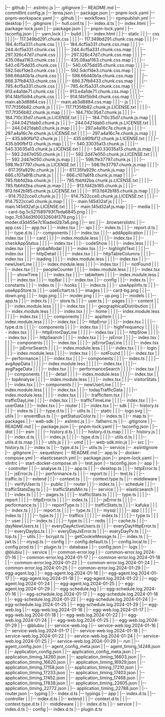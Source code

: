 |-- github
    |-- .eslintrc.js
    |-- .gitignore
    |-- README.md
    |-- commitlint.config.js
    |-- lerna.json
    |-- package.json
    |-- pnpm-lock.yaml
    |-- pnpm-workspace.yaml
    |-- .github
    |   |-- workflows
    |       |-- npmpublish.yml
    |-- desktop
    |   |-- .gitignore
    |   |-- hull.conf.ts
    |   |-- index.d.ts
    |   |-- index.html
    |   |-- package-lock.json
    |   |-- package.json
    |   |-- pnpm-lock.yaml
    |   |-- tsconfig.json
    |   |-- yarn.lock
    |   |-- build
    |   |   |-- index.html
    |   |   |-- static
    |   |       |-- css
    |   |       |   |-- 117.349bd291.chunk.css
    |   |       |   |-- 117.349bd291.chunk.css.map
    |   |       |   |-- 184.4cf5a331.chunk.css
    |   |       |   |-- 184.4cf5a331.chunk.css.map
    |   |       |   |-- 244.4cf5a331.chunk.css
    |   |       |   |-- 244.4cf5a331.chunk.css.map
    |   |       |   |-- 297.326c47d7.chunk.css
    |   |       |   |-- 297.326c47d7.chunk.css.map
    |   |       |   |-- 435.08aa1163.chunk.css
    |   |       |   |-- 435.08aa1163.chunk.css.map
    |   |       |   |-- 540.c675dd35.chunk.css
    |   |       |   |-- 540.c675dd35.chunk.css.map
    |   |       |   |-- 592.5dcf1de3.chunk.css
    |   |       |   |-- 592.5dcf1de3.chunk.css.map
    |   |       |   |-- 598.66d40b1a.chunk.css
    |   |       |   |-- 598.66d40b1a.chunk.css.map
    |   |       |   |-- 666.37fb8433.chunk.css
    |   |       |   |-- 666.37fb8433.chunk.css.map
    |   |       |   |-- 785.4cf5a331.chunk.css
    |   |       |   |-- 785.4cf5a331.chunk.css.map
    |   |       |   |-- 913.e4a1de71.chunk.css
    |   |       |   |-- 913.e4a1de71.chunk.css.map
    |   |       |   |-- 914.f4bf5b94.chunk.css
    |   |       |   |-- 914.f4bf5b94.chunk.css.map
    |   |       |   |-- main.ab3d8884.css
    |   |       |   |-- main.ab3d8884.css.map
    |   |       |-- js
    |   |       |   |-- 117.7f356b82.chunk.js
    |   |       |   |-- 117.7f356b82.chunk.js.LICENSE.txt
    |   |       |   |-- 117.7f356b82.chunk.js.map
    |   |       |   |-- 184.710c35d7.chunk.js
    |   |       |   |-- 184.710c35d7.chunk.js.LICENSE.txt
    |   |       |   |-- 184.710c35d7.chunk.js.map
    |   |       |   |-- 244.0421dab0.chunk.js
    |   |       |   |-- 244.0421dab0.chunk.js.LICENSE.txt
    |   |       |   |-- 244.0421dab0.chunk.js.map
    |   |       |   |-- 297.a4a16c7e.chunk.js
    |   |       |   |-- 297.a4a16c7e.chunk.js.LICENSE.txt
    |   |       |   |-- 297.a4a16c7e.chunk.js.map
    |   |       |   |-- 435.b90fbf12.chunk.js
    |   |       |   |-- 435.b90fbf12.chunk.js.LICENSE.txt
    |   |       |   |-- 435.b90fbf12.chunk.js.map
    |   |       |   |-- 540.33035a13.chunk.js
    |   |       |   |-- 540.33035a13.chunk.js.LICENSE.txt
    |   |       |   |-- 540.33035a13.chunk.js.map
    |   |       |   |-- 592.2d47e050.chunk.js
    |   |       |   |-- 592.2d47e050.chunk.js.LICENSE.txt
    |   |       |   |-- 592.2d47e050.chunk.js.map
    |   |       |   |-- 598.1fe37797.chunk.js
    |   |       |   |-- 598.1fe37797.chunk.js.LICENSE.txt
    |   |       |   |-- 598.1fe37797.chunk.js.map
    |   |       |   |-- 617.35fa929c.chunk.js
    |   |       |   |-- 617.35fa929c.chunk.js.map
    |   |       |   |-- 666.c107a6f8.chunk.js
    |   |       |   |-- 666.c107a6f8.chunk.js.map
    |   |       |   |-- 785.fbbfd2ba.chunk.js
    |   |       |   |-- 785.fbbfd2ba.chunk.js.LICENSE.txt
    |   |       |   |-- 785.fbbfd2ba.chunk.js.map
    |   |       |   |-- 913.fd42b185.chunk.js
    |   |       |   |-- 913.fd42b185.chunk.js.LICENSE.txt
    |   |       |   |-- 913.fd42b185.chunk.js.map
    |   |       |   |-- 914.7522cce0.chunk.js
    |   |       |   |-- 914.7522cce0.chunk.js.LICENSE.txt
    |   |       |   |-- 914.7522cce0.chunk.js.map
    |   |       |   |-- main.145d32af.js
    |   |       |   |-- main.145d32af.js.LICENSE.txt
    |   |       |   |-- main.145d32af.js.map
    |   |       |-- media
    |   |           |-- card-bg.5c521589793f7bda6845.png
    |   |           |-- logo.7c634d3f00032604f379.png
    |   |           |-- moder.d3d455e7c10aded2b7a6.png
    |   |-- src
    |       |-- .browserslistrc
    |       |-- app.css
    |       |-- app.tsx
    |       |-- index.tsx
    |       |-- api
    |       |   |-- index.ts
    |       |   |-- report.d.ts
    |       |   |-- type.d.ts
    |       |-- components
    |       |   |-- index.tsx
    |       |   |-- addApplication
    |       |   |   |-- index.tsx
    |       |   |-- card
    |       |   |   |-- index.module.less
    |       |   |   |-- index.tsx
    |       |   |-- checkAppStatus
    |       |   |   |-- index.tsx
    |       |   |-- codeShow
    |       |   |   |-- index.less
    |       |   |   |-- index.tsx
    |       |   |-- globalModal
    |       |   |   |-- index.tsx
    |       |   |-- highlightText
    |       |   |   |-- index.tsx
    |       |   |-- httpDetail
    |       |   |   |-- index.tsx
    |       |   |-- httpTableColumns
    |       |   |   |-- index.tsx
    |       |   |-- loading
    |       |   |   |-- index.module.less
    |       |   |   |-- index.tsx
    |       |   |-- newUserLine
    |       |   |   |-- index.module.less
    |       |   |   |-- index.tsx
    |       |   |-- notFound
    |       |   |   |-- index.tsx
    |       |   |-- peopleCounter
    |       |   |   |-- index.module.less
    |       |   |   |-- index.tsx
    |       |   |-- showTime
    |       |   |   |-- index.tsx
    |       |   |-- tableItem
    |       |   |   |-- index.module.less
    |       |   |   |-- index.tsx
    |       |   |-- topBar
    |       |       |-- index.tsx
    |       |-- config
    |       |   |-- index.ts
    |       |-- constants
    |       |   |-- index.ts
    |       |-- hooks
    |       |   |-- index.ts
    |       |   |-- useAppInfo.ts
    |       |   |-- useAppStore.ts
    |       |   |-- useEchart.ts
    |       |-- images
    |       |   |-- card-bg.png
    |       |   |-- down.png
    |       |   |-- logo.png
    |       |   |-- moder.png
    |       |   |-- up.png
    |       |-- models
    |       |   |-- app.ts
    |       |   |-- index.ts
    |       |   |-- store.ts
    |       |   |-- user.ts
    |       |-- pages
    |       |   |-- content
    |       |   |   |-- index.module.less
    |       |   |   |-- index.tsx
    |       |   |-- geographicalDistribution
    |       |   |   |-- index.module.less
    |       |   |   |-- index.tsx
    |       |   |-- home
    |       |   |   |-- index.module.less
    |       |   |   |-- index.tsx
    |       |   |   |-- components
    |       |   |       |-- appItem
    |       |   |           |-- index.module.less
    |       |   |           |-- index.tsx
    |       |   |-- httpError
    |       |   |   |-- index.tsx
    |       |   |   |-- type.d.ts
    |       |   |   |-- components
    |       |   |       |-- index.tsx
    |       |   |       |-- highFrequency
    |       |   |       |   |-- index.tsx
    |       |   |       |-- httpErrorDayLine
    |       |   |       |   |-- index.tsx
    |       |   |       |-- httpSlow
    |       |   |           |-- index.tsx
    |       |   |-- httpSearch
    |       |   |   |-- index.tsx
    |       |   |-- jsError
    |       |   |   |-- index.tsx
    |       |   |   |-- components
    |       |   |       |-- index.tsx
    |       |   |       |-- jsErrorDayLine
    |       |   |       |   |-- index.tsx
    |       |   |       |-- jsErrorSearch
    |       |   |           |-- index.module.less
    |       |   |           |-- index.tsx
    |       |   |-- login
    |       |   |   |-- index.module.less
    |       |   |   |-- index.tsx
    |       |   |-- notFound
    |       |   |   |-- index.tsx
    |       |   |-- performance
    |       |   |   |-- index.tsx
    |       |   |   |-- components
    |       |   |       |-- index.ts
    |       |   |       |-- avgAppData
    |       |   |       |   |-- index.module.less
    |       |   |       |   |-- index.tsx
    |       |   |       |-- avgPageData
    |       |   |           |-- index.tsx
    |       |   |-- performanceSearch
    |       |   |   |-- index.tsx
    |       |   |   |-- components
    |       |   |       |-- detail
    |       |   |           |-- index.module.less
    |       |   |           |-- index.tsx
    |       |   |-- topAnalyse
    |       |   |   |-- index.module.less
    |       |   |   |-- index.tsx
    |       |   |-- visitorStats
    |       |       |-- index.tsx
    |       |       |-- components
    |       |           |-- newUserLine
    |       |           |   |-- index.module.less
    |       |           |   |-- index.tsx
    |       |           |-- todayTrafficData
    |       |           |   |-- index.module.less
    |       |           |   |-- index.tsx
    |       |           |   |-- trafficItem.tsx
    |       |           |-- trafficDayLine
    |       |           |   |-- index.tsx
    |       |           |-- trafficTimeLine
    |       |           |   |-- index.tsx
    |       |           |-- userData
    |       |               |-- index.tsx
    |       |-- router
    |       |   |-- index.tsx
    |       |-- sdk
    |       |   |-- history.ts
    |       |   |-- index.ts
    |       |   |-- type.d.ts
    |       |   |-- utils.ts
    |       |-- static
    |       |   |-- logo.svg
    |       |-- utils
    |           |-- enventBus.ts
    |           |-- getStatusColor.ts
    |           |-- index.ts
    |           |-- map.ts
    |-- packages
    |   |-- web-sdk
    |       |-- .eslintrc.js
    |       |-- .fatherrc.ts
    |       |-- .gitignore
    |       |-- README.md
    |       |-- package.json
    |       |-- pnpm-lock.yaml
    |       |-- tsconfig.json
    |       |-- dist
    |       |   |-- esm
    |       |   |   |-- history.d.ts
    |       |   |   |-- history.d.ts.map
    |       |   |   |-- history.js
    |       |   |   |-- index.d.ts
    |       |   |   |-- index.js
    |       |   |   |-- type.d.ts
    |       |   |   |-- utils.d.ts
    |       |   |   |-- utils.d.ts.map
    |       |   |   |-- utils.js
    |       |   |-- umd
    |       |       |-- web-sdk.min.js
    |       |-- src
    |           |-- history.ts
    |           |-- index.ts
    |           |-- type.d.ts
    |           |-- utils.ts
    |-- service
        |-- .eslintignore
        |-- .gitignore
        |-- .sequelizerc
        |-- README.md
        |-- app.ts
        |-- docker-compose.yml
        |-- elasticsearch.yml
        |-- package.json
        |-- pnpm-lock.yaml
        |-- slintrc
        |-- start-docker-compose.sh
        |-- test.json
        |-- tsconfig.json
        |-- app
        |   |-- controller
        |   |   |-- analyse.ts
        |   |   |-- app.ts
        |   |   |-- desktop.ts
        |   |   |-- httpError.ts
        |   |   |-- jsError.ts
        |   |   |-- performance.ts
        |   |   |-- report.ts
        |   |   |-- test.ts
        |   |   |-- traffic.ts
        |   |-- extend
        |   |   |-- context.ts
        |   |   |-- context.type.ts
        |   |-- middleware
        |   |   |-- verifyUser.ts
        |   |-- public
        |   |-- router
        |   |   |-- index.ts
        |   |-- schedule
        |   |   |-- trafficStatsDay.ts
        |   |   |-- trafficStatsMin.ts
        |   |-- service
        |   |   |-- elasticsearch
        |   |   |   |-- index.ts
        |   |   |   |-- pages.ts
        |   |   |   |-- trafficStats.ts
        |   |   |   |-- type.ts
        |   |   |   |-- report
        |   |   |       |-- httpError.ts
        |   |   |       |-- index.ts
        |   |   |       |-- jsError.ts
        |   |   |       |-- performance.ts
        |   |   |       |-- reportType.ts
        |   |   |       |-- trafficStats.ts
        |   |   |-- kafuka
        |   |   |   |-- index.ts
        |   |   |   |-- report.ts
        |   |   |   |-- type.ts
        |   |   |-- mysql
        |   |   |   |-- app
        |   |   |   |   |-- index.ts
        |   |   |   |   |-- type.ts
        |   |   |   |-- traffics
        |   |   |   |   |-- index.ts
        |   |   |   |   |-- type.ts
        |   |   |   |-- user
        |   |   |       |-- index.ts
        |   |   |       |-- type.ts
        |   |   |-- redis
        |   |       |-- cache.ts
        |   |       |-- dayNewUsers.ts
        |   |       |-- everyDayActiveUsers.ts
        |   |       |-- everyDayHttpError.ts
        |   |       |-- everyDayIps.ts
        |   |       |-- everyDayJsError.ts
        |   |       |-- everyDayPv.ts
        |   |       |-- top.ts
        |   |-- utils
        |       |-- bcrypt.ts
        |       |-- getCookieMessge.ts
        |       |-- index.ts
        |       |-- jwt.ts
        |       |-- mysql.ts
        |-- config
        |   |-- config.default.ts
        |   |-- config.local.ts
        |   |-- config.prod.ts
        |   |-- plugin.ts
        |-- database
        |   |-- config.json
        |-- logs
        |   |-- @blubiu
        |       |-- service
        |           |-- common-error.log
        |           |-- common-error.log.2024-01-16
        |           |-- common-error.log.2024-01-17
        |           |-- common-error.log.2024-01-18
        |           |-- common-error.log.2024-01-22
        |           |-- common-error.log.2024-01-24
        |           |-- common-error.log.2024-01-25
        |           |-- common-error.log.2024-01-29
        |           |-- egg-agent.log
        |           |-- egg-agent.log.2024-01-16
        |           |-- egg-agent.log.2024-01-17
        |           |-- egg-agent.log.2024-01-18
        |           |-- egg-agent.log.2024-01-22
        |           |-- egg-agent.log.2024-01-24
        |           |-- egg-agent.log.2024-01-25
        |           |-- egg-agent.log.2024-01-29
        |           |-- egg-schedule.log
        |           |-- egg-schedule.log.2024-01-16
        |           |-- egg-schedule.log.2024-01-17
        |           |-- egg-schedule.log.2024-01-18
        |           |-- egg-schedule.log.2024-01-22
        |           |-- egg-schedule.log.2024-01-24
        |           |-- egg-schedule.log.2024-01-25
        |           |-- egg-schedule.log.2024-01-29
        |           |-- egg-web.log
        |           |-- egg-web.log.2024-01-16
        |           |-- egg-web.log.2024-01-17
        |           |-- egg-web.log.2024-01-18
        |           |-- egg-web.log.2024-01-22
        |           |-- egg-web.log.2024-01-24
        |           |-- egg-web.log.2024-01-25
        |           |-- egg-web.log.2024-01-29
        |           |-- @blubiu
        |               |-- service-web.log
        |               |-- service-web.log.2024-01-16
        |               |-- service-web.log.2024-01-17
        |               |-- service-web.log.2024-01-18
        |               |-- service-web.log.2024-01-22
        |               |-- service-web.log.2024-01-24
        |               |-- service-web.log.2024-01-25
        |               |-- service-web.log.2024-01-29
        |-- run
        |   |-- agent_config.json
        |   |-- agent_config_meta.json
        |   |-- agent_timing_14248.json
        |   |-- application_config.json
        |   |-- application_config_meta.json
        |   |-- application_timing_14260.json
        |   |-- application_timing_16603.json
        |   |-- application_timing_16620.json
        |   |-- application_timing_16929.json
        |   |-- application_timing_17158.json
        |   |-- application_timing_17210.json
        |   |-- application_timing_17233.json
        |   |-- application_timing_17403.json
        |   |-- application_timing_17452.json
        |   |-- application_timing_17468.json
        |   |-- application_timing_17838.json
        |   |-- application_timing_22605.json
        |   |-- application_timing_22772.json
        |   |-- application_timing_22788.json
        |   |-- router.json
        |-- typing
        |   |-- index.d.ts
        |-- typings
            |-- app
            |   |-- index.d.ts
            |   |-- controller
            |   |   |-- index.d.ts
            |   |-- extend
            |   |   |-- context.d.ts
            |   |   |-- context.type.d.ts
            |   |-- middleware
            |   |   |-- index.d.ts
            |   |-- service
            |       |-- index.d.ts
            |-- config
                |-- index.d.ts
                |-- plugin.d.ts

